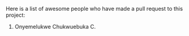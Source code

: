 Here is a list of awesome people who have made a pull request to this project:

1. Onyemelukwe Chukwuebuka C.
